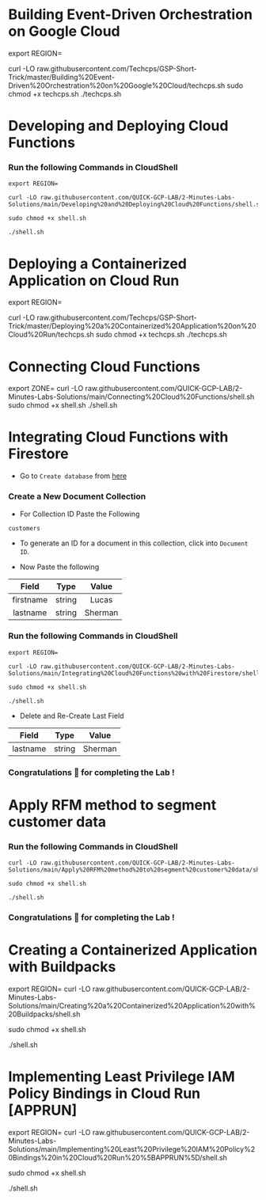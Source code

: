 


# Building Event-Driven Orchestration on Google Cloud
export REGION=

curl -LO raw.githubusercontent.com/Techcps/GSP-Short-Trick/master/Building%20Event-Driven%20Orchestration%20on%20Google%20Cloud/techcps.sh
sudo chmod +x techcps.sh
./techcps.sh


# Developing and Deploying Cloud Functions 

### Run the following Commands in CloudShell

```
export REGION=
```
```
curl -LO raw.githubusercontent.com/QUICK-GCP-LAB/2-Minutes-Labs-Solutions/main/Developing%20and%20Deploying%20Cloud%20Functions/shell.sh

sudo chmod +x shell.sh

./shell.sh
```

# Deploying a Containerized Application on Cloud Run 
export REGION=

curl -LO raw.githubusercontent.com/Techcps/GSP-Short-Trick/master/Deploying%20a%20Containerized%20Application%20on%20Cloud%20Run/techcps.sh
sudo chmod +x techcps.sh
./techcps.sh

# Connecting Cloud Functions 
export ZONE=
curl -LO raw.githubusercontent.com/QUICK-GCP-LAB/2-Minutes-Labs-Solutions/main/Connecting%20Cloud%20Functions/shell.sh
sudo chmod +x shell.sh
./shell.sh


# Integrating Cloud Functions with Firestore


* Go to `Create database` from [here](https://console.cloud.google.com/firestore/create-database?)

### Create a New Document Collection

* For Collection ID Paste the Following

```
customers
```

* To generate an ID for a document in this collection, click into `Document ID`.

* Now Paste the following

|   Field   |  Type  |  Value  |
|   :---:   | :----: | :----:  |
| firstname | string | Lucas   |
| lastname  | string | Sherman |

### Run the following Commands in CloudShell

```
export REGION=
```
```
curl -LO raw.githubusercontent.com/QUICK-GCP-LAB/2-Minutes-Labs-Solutions/main/Integrating%20Cloud%20Functions%20with%20Firestore/shell.sh

sudo chmod +x shell.sh

./shell.sh
```

* Delete and Re-Create Last Field

|   Field   |  Type  |  Value  |
|   :---:   | :----: | :----:  |
| lastname  | string | Sherman |

### Congratulations 🎉 for completing the Lab !

# Apply RFM method to segment customer data

### Run the following Commands in CloudShell

```
curl -LO raw.githubusercontent.com/QUICK-GCP-LAB/2-Minutes-Labs-Solutions/main/Apply%20RFM%20method%20to%20segment%20customer%20data/shell.sh

sudo chmod +x shell.sh

./shell.sh
```

### Congratulations 🎉 for completing the Lab !

# Creating a Containerized Application with Buildpacks 

export REGION=
curl -LO raw.githubusercontent.com/QUICK-GCP-LAB/2-Minutes-Labs-Solutions/main/Creating%20a%20Containerized%20Application%20with%20Buildpacks/shell.sh

sudo chmod +x shell.sh

./shell.sh

# Implementing Least Privilege IAM Policy Bindings in Cloud Run [APPRUN]

export REGION=
curl -LO raw.githubusercontent.com/QUICK-GCP-LAB/2-Minutes-Labs-Solutions/main/Implementing%20Least%20Privilege%20IAM%20Policy%20Bindings%20in%20Cloud%20Run%20%5BAPPRUN%5D/shell.sh

sudo chmod +x shell.sh

./shell.sh
